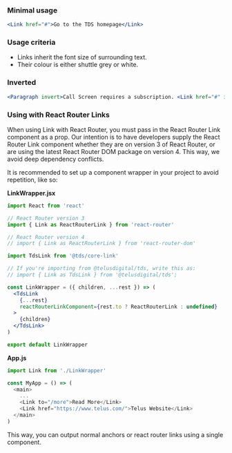 ### Minimal usage

```jsx
<Link href="#">Go to the TDS homepage</Link>
```

### Usage criteria

* Links inherit the font size of surrounding text.
* Their colour is either shuttle grey or white.

### Inverted

```jsx { "props": { "className": "docs_purple-block" } }
<Paragraph invert>Call Screen requires a subscription. <Link href="#" invert>Log in</Link> to your account and make sure you are subscribed.</Paragraph>
```

### Using with React Router Links

When using Link with React Router, you must pass in the React Router Link component as a prop. Our intention is to have developers supply the React Router Link component whether they are on version 3 of React Router, or are using the latest React Router DOM package on version 4. This way, we avoid deep dependency conflicts.

It is recommended to set up a component wrapper in your project to avoid repetition, like so:

**LinkWrapper.jsx**

```jsx noeditor static
import React from 'react'

// React Router version 3
import { Link as ReactRouterLink } from 'react-router'

// React Router version 4
// import { Link as ReactRouterLink } from 'react-router-dom'

import TdsLink from '@tds/core-link'

// If you're importing from @telusdigital/tds, write this as:
// import { Link as TdsLink } from '@telusdigital/tds';

const LinkWrapper = ({ children, ...rest }) => (
  <TdsLink
    {...rest}
    reactRouterLinkComponent={rest.to ? ReactRouterLink : undefined}
  >
    {children}
  </TdsLink>
)

export default LinkWrapper
```

**App.js**

```js noeditor static
import Link from './LinkWrapper'

const MyApp = () => (
  <main>
    ...
    <Link to="/more">Read More</Link>
    <Link href="https://www.telus.com/">Telus Website</Link>
  </main>
)
```

This way, you can output normal anchors or react router links using a single component.
